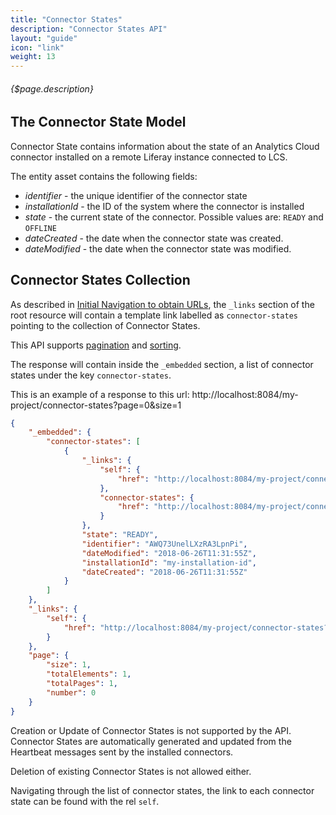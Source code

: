 ```yaml
---
title: "Connector States"
description: "Connector States API"
layout: "guide"
icon: "link"
weight: 13
---
```


###### {$page.description}

<article id="1">

## The Connector State Model

Connector State contains information about the state of an Analytics Cloud connector installed on a remote Liferay instance connected to LCS.

The entity asset contains the following fields:
* *identifier* - the unique identifier of the connector state
* *installationId* - the ID of the system where the connector is installed 
* *state* - the current state of the connector. Possible values are: `READY` and `OFFLINE`
* *dateCreated* - the date when the connector state was created. 
* *dateModified* - the date when the connector state was modified.

</article>

<article id="2">

## Connector States Collection

As described in [Initial Navigation to obtain URLs](/docs/general#navigation),
the `_links` section of the root resource will contain a template link labelled as `connector-states` pointing to the
collection of Connector States.

This API supports [pagination](/docs/general#pagination) and [sorting](/docs/general#sorting).

The response will contain inside the `_embedded` section, a list of connector states
under the key `connector-states`.

This is an example of a response to this url: http://localhost:8084/my-project/connector-states?page=0&size=1

```json
{
    "_embedded": {
        "connector-states": [
            {
                "_links": {
                    "self": {
                        "href": "http://localhost:8084/my-project/connector-states/my-installation-id"
                    },
                    "connector-states": {
                        "href": "http://localhost:8084/my-project/connector-states{?page,size,sort*}"
                    }
                },
                "state": "READY",
                "identifier": "AWQ73UnelLXzRA3LpnPi",
                "dateModified": "2018-06-26T11:31:55Z",
                "installationId": "my-installation-id",
                "dateCreated": "2018-06-26T11:31:55Z"
            }
        ]
    },
    "_links": {
        "self": {
            "href": "http://localhost:8084/my-project/connector-states?page=0&size=1"
        }
    },
    "page": {
        "size": 1,
        "totalElements": 1,
        "totalPages": 1,
        "number": 0
    }
}
```

Creation or Update of Connector States is not supported by the API. Connector States are automatically
generated and updated from the Heartbeat messages sent by the installed connectors.

Deletion of existing Connector States is not allowed either. 

Navigating through the list of connector states, the link to each connector state can be found with the rel `self`. 

</article>